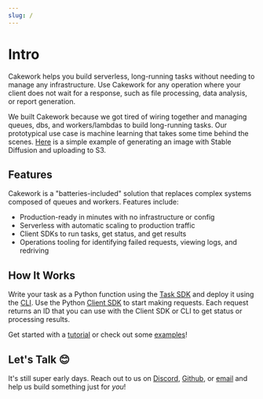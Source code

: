 ```yaml
---
slug: /
---
```


# Intro

Cakework helps you build serverless, long-running tasks without needing to manage any infrastructure. Use Cakework for any operation where your client does not wait for a response, such as file processing, data analysis, or report generation.

We built Cakework because we got tired of wiring together and managing queues, dbs, and workers/lambdas to build long-running tasks. Our prototypical use case is machine learning that takes some time behind the scenes. [Here](https://github.com/usecakework/examples/tree/main/image_generation) is a simple example of generating an image with Stable Diffusion and uploading to S3.

## Features

Cakework is a "batteries-included" solution that replaces complex systems composed of queues and workers. Features include:
* Production-ready in minutes with no infrastructure or config
* Serverless with automatic scaling to production traffic
* Client SDKs to run tasks, get status, and get results
* Operations tooling for identifying failed requests, viewing logs, and redriving

## How It Works

Write your task as a Python function using the [Task SDK](./reference/cakeworksdk/task/python/usage.md) and deploy it using the [CLI](./reference/cli/usage). Use the Python [Client SDK](./reference/cakeworksdk/client/python/usage.md) to start making requests. Each request returns an ID that you can use with the Client SDK or CLI to get status or processing results.

Get started with a [tutorial](./gettingstarted) or check out some [examples](./examples)!

## Let's Talk 😊

It's still super early days. Reach out to us on [Discord](https://discord.gg/ttSR85BUq8), [Github](https://github.com/usecakework), or [email](mailto:eric@cakework.com) and help us build something just for *you*!
